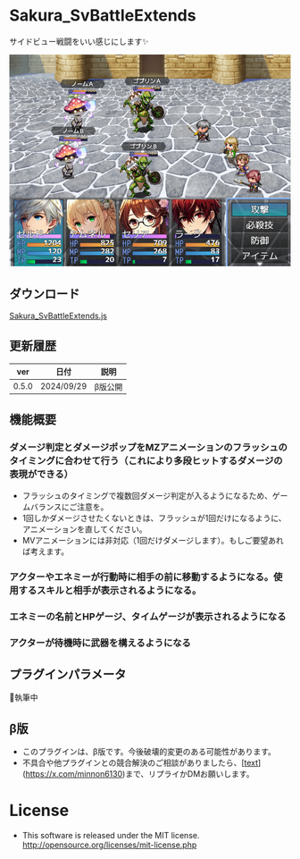 # Sakura_SvBattleExtends
サイドビュー戦闘をいい感じにします✨

![alt text](image.png)

## ダウンロード
[Sakura_SvBattleExtends.js](https://raw.githubusercontent.com/Sakurano6130/SakuraPlugins/main/Sakura_SvBattleExtends/Sakura_SvBattleExtends.js)

## 更新履歴
| ver   | 日付       | 説明    |
| ----- | ---------- | ------- |
| 0.5.0 | 2024/09/29 | β版公開 |


## 機能概要
### ダメージ判定とダメージポップをMZアニメーションのフラッシュのタイミングに合わせて行う（これにより多段ヒットするダメージの表現ができる）
- フラッシュのタイミングで複数回ダメージ判定が入るようになるため、ゲームバランスにご注意を。
- 1回しかダメージさせたくないときは、フラッシュが1回だけになるように、アニメーションを直してください。
- MVアニメーションには非対応（1回だけダメージします）。もしご要望あれば考えます。

### アクターやエネミーが行動時に相手の前に移動するようになる。使用するスキルと相手が表示されるようになる。
### エネミーの名前とHPゲージ、タイムゲージが表示されるようになる
### アクターが待機時に武器を構えるようになる

## プラグインパラメータ
🚧執筆中

## β版
- このプラグインは、β版です。今後破壊的変更のある可能性があります。
- 不具合や他プラグインとの競合解決のご相談がありましたら、[[text](https://x.com/minnon6130)](https://x.com/minnon6130)まで、リプライかDMお願いします。

# License
- This software is released under the MIT license. http://opensource.org/licenses/mit-license.php
